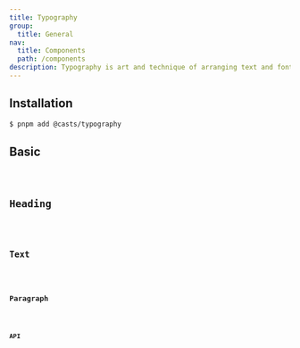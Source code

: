 ```yaml
---
title: Typography
group:
  title: General
nav:
  title: Components
  path: /components
description: Typography is art and technique of arranging text and fonts.
---
```


## Installation

```bash
$ pnpm add @casts/typography
```

## Basic

<code src="../examples/article.tsx" />

## Heading

<code src="../examples/heading.tsx" />

## Text

<code src="../examples/text.tsx" />

## Paragraph

<code src="../examples/paragraph.tsx" />

## API

<API src="@casts/typography"></API>
